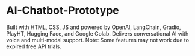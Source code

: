 # AI-Chatbot-Prototype
Built with HTML, CSS, JS and powered by OpenAI, LangChain, Gradio, PlayHT, Hugging Face, and Google Colab.                Delivers conversational AI with voice and multi-modal support. Note: Some features may not work due to expired free API trials.
